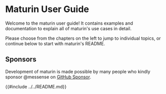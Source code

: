 # Maturin User Guide

Welcome to the maturin user guide! It contains examples and documentation to explain all of maturin's use cases in detail.

Please choose from the chapters on the left to jump to individual topics, or continue below to start with maturin's README.

## Sponsors

Development of maturin is made possible by many people who kindly sponsor @messense on [GitHub Sponsor](https://github.com/sponsors/messense#sponsors).

{{#include ../../README.md}}
